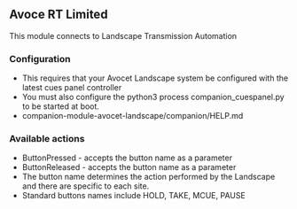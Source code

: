 ## Avoce RT Limited
This module connects to Landscape Transmission Automation

### Configuration
* This requires that your Avocet Landscape system be configured with the latest cues panel controller
* You must also configure the python3 process companion_cuespanel.py to be started at boot.
* companion-module-avocet-landscape/companion/HELP.md

### Available actions
* ButtonPressed - accepts the button name as a parameter
* ButtonReleased - accepts the button name as a parameter
* The button name determines the action performed by the Landscape and there are specific to each site.
* Standard buttons names include HOLD, TAKE, MCUE, PAUSE
